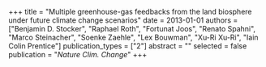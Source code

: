 +++
title = "Multiple greenhouse-gas feedbacks from the land biosphere under future climate change scenarios"
date = 2013-01-01
authors = ["Benjamin D. Stocker", "Raphael Roth", "Fortunat Joos", "Renato Spahni", "Marco Steinacher", "Soenke Zaehle", "Lex Bouwman", "Xu-Ri Xu-Ri", "Iain Colin Prentice"]
publication_types = ["2"]
abstract = ""
selected = false
publication = "*Nature Clim. Change*"
+++

